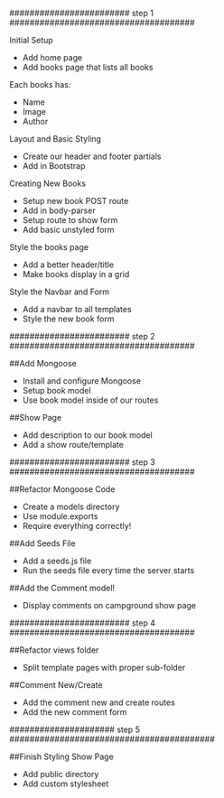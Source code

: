 
######################## step 1 #####################################

  Initial Setup
* Add home page
* Add books page that lists all books

 Each books has:
* Name
* Image
* Author

 Layout and Basic Styling
* Create our header and footer partials
* Add in Bootstrap

Creating New Books
* Setup new book POST route
* Add in body-parser
* Setup route to show form
* Add basic unstyled form

 Style the books page
* Add a better header/title
* Make books display in a grid

 Style the Navbar and Form
* Add a navbar to all templates
* Style the new book form


######################## step 2 #####################################


##Add Mongoose
* Install and configure Mongoose
* Setup book model
* Use book model inside of our routes


##Show Page
* Add description to our book model
* Add a show route/template

######################## step 3 #####################################

##Refactor Mongoose Code
* Create a models directory
* Use module.exports
* Require everything correctly!

##Add Seeds File
* Add a seeds.js file
* Run the seeds file every time the server starts

##Add the Comment model!
* Display comments on campground show page

######################## step 4 #####################################

##Refactor views folder
* Split template pages with proper sub-folder


##Comment New/Create
* Add the comment new and create routes
* Add the new comment form


##################### step 5 #########################################

##Finish Styling Show Page
* Add public directory
* Add custom stylesheet
